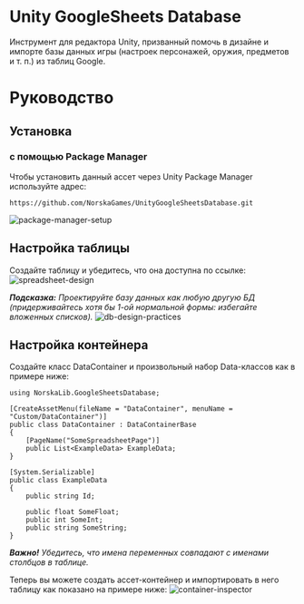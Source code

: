﻿# Unity GoogleSheets Database
Инструмент для редактора Unity, призванный помочь в дизайне и импорте базы данных игры (настроек персонажей, оружия, предметов и т. п.) из таблиц Google.

# Руководство
## Установка
### с помощью Package Manager
Чтобы установить данный ассет через Unity Package Manager используйте адрес:
```
https://github.com/NorskaGames/UnityGoogleSheetsDatabase.git
```
![package-manager-setup](https://drive.google.com/uc?id=16GE1j46xtedQu88d6cfM2G4itvqxpU2f)

## Настройка таблицы

Создайте таблицу и убедитесь, что она доступна по ссылке:
![spreadsheet-design](https://drive.google.com/uc?id=12Zo-_fQFYK8n9ljWMkfWtwbYhUUCP7ks)

_**Подсказка:** Проектируйте базу данных как любую другую БД (придерживайтесь хотя бы 1-ой нормальной формы: избегайте вложенных списков)._
![db-design-practices](https://drive.google.com/uc?id=1cGzRClYvEsvtzYkAlZp_nDVymvRPsjS1)

## Настройка контейнера

Создайте класс DataContainer и произвольный набор Data-классов как в примере ниже:
```
using NorskaLib.GoogleSheetsDatabase;

[CreateAssetMenu(fileName = "DataContainer", menuName = "Custom/DataContainer")]
public class DataContainer : DataContainerBase
{
    [PageName("SomeSpreadsheetPage")]
    public List<ExampleData> ExampleData;
}

[System.Serializable]
public class ExampleData
{
    public string Id;

    public float SomeFloat;
    public int SomeInt;
    public string SomeString;
}
```
_**Важно!** Убедитесь, что имена переменных совпадают с именами столбцов в таблице._

Теперь вы можете создать ассет-контейнер и импортировать в него таблицу как показано на примере ниже:
![container-inspector](https://drive.google.com/uc?id=16Rg4NIyj5c8-Qjq5phW0konDMRMKNN21)
